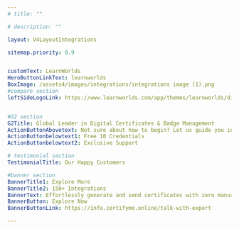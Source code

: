 ```yaml
---
# title: ""

# description: ""

layout: V4LayoutIntegrations

sitemap.priority: 0.9


customText: LearnWorlds
HeroButtonLinkText: learnworlds
BoxImage: /assets4/images/integrations/integrations image (1).png
#compare section
leftSideLogoLink: https://www.learnworlds.com/app/themes/learnworlds/dist/images/comparison/lw-logo.png


#G2 section
G2Title: Global Leader in Digital Certificates & Badge Management
ActionButtonAbovetext: Not sure about how to begin? Let us guide you in the right direction!
ActionButtonbelowtext1: Free 10 Credentials
ActionButtonbelowtext2: Exclusive Support

# testimonial section
TestimonialTitle: Our Happy Customers   

#banner section
BannerTitle1: Explore More
BannerTitle2: 150+ Integrations
BannerText: Effortlessly generate and send certificates with zero manual intervention using the most advanced digital credential management software of 2023.
BannerButton: Explore Now
BannerButtonLink: https://info.certifyme.online/talk-with-expert

---
```


